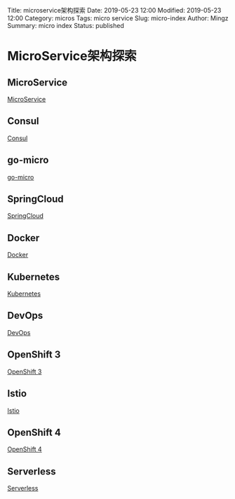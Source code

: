 Title: microservice架构探索
Date: 2019-05-23 12:00
Modified: 2019-05-23 12:00
Category: micros
Tags: micro service
Slug: micro-index
Author: Mingz
Summary: micro index
Status: published


# MicroService架构探索


## MicroService

[MicroService](./microservice.md)

## Consul

[Consul](./consul.md)


## go-micro

[go-micro](./go-micro.md)


## SpringCloud
[SpringCloud](./spring-cloud.md)


## Docker


[Docker](./docker.md)


## Kubernetes


[Kubernetes](./k8s.md)




## DevOps

[DevOps](./devops.md)


## OpenShift 3


[OpenShift 3](./openshift-3.md)


## Istio

[Istio](./istio.md)

## OpenShift 4


[OpenShift 4](./openshift-4.md)




## Serverless

[Serverless](./serverless.md)

